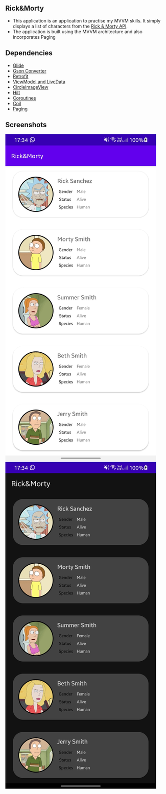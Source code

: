 ## Rick&Morty

- This application is an application to practise my MVVM skills. It simply displays a list of characters from the [Rick & Morty API](https://rickandmortyapi.com/documentation/).
- The application is built using the MVVM architecture and also incorporates Paging
## Dependencies
- [Glide](https://github.com/bumptech/glide)
- [Gson Converter](https://github.com/square/retrofit/tree/master/retrofit-converters/gson)
- [Retrofit](https://square.github.io/retrofit/)
- [ViewModel and LiveData](https://developer.android.com/jetpack/androidx/releases/lifecycle)
- [CircleImageView](https://github.com/hdodenhof/CircleImageView)
- [Hilt](https://developer.android.com/training/dependency-injection/hilt-android)
- [Coroutines](https://developer.android.com/kotlin/coroutines)
- [Coil](https://coil-kt.github.io/coil/)
- [Paging](https://developer.android.com/jetpack/androidx/releases/paging)

## Screenshots
![Dark](Images/day.jpg)
![Light](Images/night.jpg)
